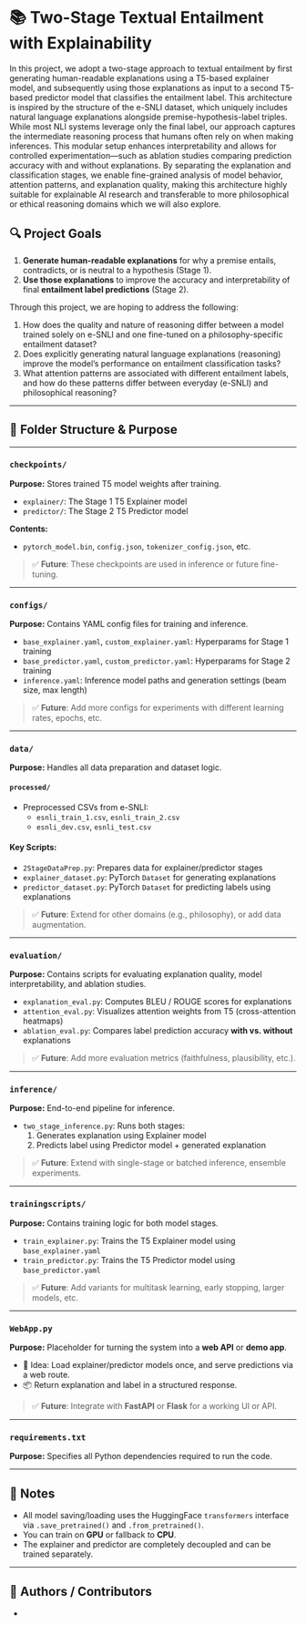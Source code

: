 # 📚 Two-Stage Textual Entailment with Explainability

In this project, we adopt a two-stage approach to textual entailment by first generating human-readable explanations using a T5-based explainer model, and subsequently using those explanations as input to a second T5-based predictor model that classifies the entailment label. This architecture is inspired by the structure of the e-SNLI dataset, which uniquely includes natural language explanations alongside premise-hypothesis-label triples. While most NLI systems leverage only the final label, our approach captures the intermediate reasoning process that humans often rely on when making inferences. This modular setup enhances interpretability and allows for controlled experimentation—such as ablation studies comparing prediction accuracy with and without explanations. By separating the explanation and classification stages, we enable fine-grained analysis of model behavior, attention patterns, and explanation quality, making this architecture highly suitable for explainable AI research and transferable to more philosophical or ethical reasoning domains which we will also explore.

## 🔍 Project Goals

1. **Generate human-readable explanations** for why a premise entails, contradicts, or is neutral to a hypothesis (Stage 1).
2. **Use those explanations** to improve the accuracy and interpretability of final **entailment label predictions** (Stage 2).

Through this project, we are hoping to address the following:
1. How does the quality and nature of reasoning differ between a model trained solely on e-SNLI and one fine-tuned on a philosophy-specific entailment dataset?
2. Does explicitly generating natural language explanations (reasoning) improve the model’s performance on entailment classification tasks?
3. What attention patterns are associated with different entailment labels, and how do these patterns differ between everyday (e-SNLI) and philosophical reasoning?
---

## 📁 Folder Structure & Purpose

---

### `checkpoints/`
**Purpose:** Stores trained T5 model weights after training.

- `explainer/`: The Stage 1 T5 Explainer model
- `predictor/`: The Stage 2 T5 Predictor model

**Contents:**
- `pytorch_model.bin`, `config.json`, `tokenizer_config.json`, etc.

> ✅ **Future**: These checkpoints are used in inference or future fine-tuning.

---

### `configs/`
**Purpose:** Contains YAML config files for training and inference.

- `base_explainer.yaml`, `custom_explainer.yaml`: Hyperparams for Stage 1 training
- `base_predictor.yaml`, `custom_predictor.yaml`: Hyperparams for Stage 2 training
- `inference.yaml`: Inference model paths and generation settings (beam size, max length)

> ✅ **Future**: Add more configs for experiments with different learning rates, epochs, etc.

---

### `data/`
**Purpose:** Handles all data preparation and dataset logic.

#### `processed/`
- Preprocessed CSVs from e-SNLI:
  - `esnli_train_1.csv`, `esnli_train_2.csv`
  - `esnli_dev.csv`, `esnli_test.csv`

#### Key Scripts:
- `2StageDataPrep.py`: Prepares data for explainer/predictor stages
- `explainer_dataset.py`: PyTorch `Dataset` for generating explanations
- `predictor_dataset.py`: PyTorch `Dataset` for predicting labels using explanations

> ✅ **Future**: Extend for other domains (e.g., philosophy), or add data augmentation.

---

### `evaluation/`
**Purpose:** Contains scripts for evaluating explanation quality, model interpretability, and ablation studies.

- `explanation_eval.py`: Computes BLEU / ROUGE scores for explanations
- `attention_eval.py`: Visualizes attention weights from T5 (cross-attention heatmaps)
- `ablation_eval.py`: Compares label prediction accuracy **with vs. without** explanations

> ✅ **Future**: Add more evaluation metrics (faithfulness, plausibility, etc.).

---

### `inference/`
**Purpose:** End-to-end pipeline for inference.

- `two_stage_inference.py`: Runs both stages:
  1. Generates explanation using Explainer model
  2. Predicts label using Predictor model + generated explanation

> ✅ **Future**: Extend with single-stage or batched inference, ensemble experiments.

---

### `trainingscripts/`
**Purpose:** Contains training logic for both model stages.

- `train_explainer.py`: Trains the T5 Explainer model using `base_explainer.yaml`
- `train_predictor.py`: Trains the T5 Predictor model using `base_predictor.yaml`

> ✅ **Future**: Add variants for multitask learning, early stopping, larger models, etc.

---

### `WebApp.py`
**Purpose:** Placeholder for turning the system into a **web API** or **demo app**.

- 🧠 Idea: Load explainer/predictor models once, and serve predictions via a web route.
- 📦 Return explanation and label in a structured response.

> ✅ **Future**: Integrate with **FastAPI** or **Flask** for a working UI or API.

---

### `requirements.txt`
**Purpose:** Specifies all Python dependencies required to run the code.

---

## 📓 Notes

- All model saving/loading uses the HuggingFace `transformers` interface via `.save_pretrained()` and `.from_pretrained()`.
- You can train on **GPU** or fallback to **CPU**.
- The explainer and predictor are completely decoupled and can be trained separately.

---

## 👥 Authors / Contributors

- 
